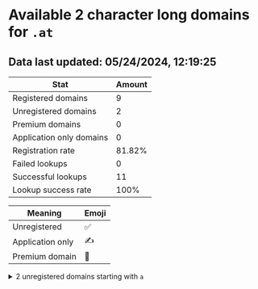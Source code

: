 # Available 2 character long domains for `.at`

## Data last updated: 05/24/2024, 12:19:25

|Stat|Amount|
|--|--|
|Registered domains|9|
|Unregistered domains|2|
|Premium domains|0|
|Application only domains|0|
|Registration rate|81.82%|
|Failed lookups|0|
|Successful lookups|11|
|Lookup success rate|100%|


|Meaning|Emoji|
|--|--|
|Unregistered|:white_check_mark:|
|Application only|:writing_hand:|
|Premium domain|:gem:|

<details>
<summary>2 unregistered domains starting with <bold><code>a</code></bold></summary>

|Type|Domain|
|--|--|
|:white_check_mark:|`af.at`|
|:white_check_mark:|`ak.at`|
</details>